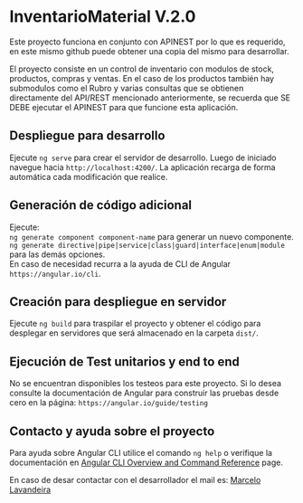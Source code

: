 # InventarioMaterial V.2.0

Este proyecto funciona en conjunto con APINEST por lo que es requerido, en este mismo github puede obtener una copia del mismo para desarrollar.

El proyecto consiste en un control de inventario con modulos de stock, productos, compras y ventas. En el caso de los productos también hay submodulos como el Rubro y varias consultas que se obtienen directamente del API/REST mencionado anteriormente, se recuerda que SE DEBE ejecutar el APINEST para que funcione esta aplicación.

## Despliegue para desarrollo

Ejecute `ng serve` para crear el servidor de desarrollo. Luego de iniciado navegue hacia `http://localhost:4200/`. La aplicación recarga de forma automática cada modificación que realice.

## Generación de código adicional

Ejecute: <br>
`ng generate component component-name` para generar un nuevo componente.
`ng generate directive|pipe|service|class|guard|interface|enum|module` para las demás opciones.
<br>
En caso de necesidad recurra a la ayuda de CLI de Angular `https://angular.io/cli`.

## Creación para despliegue en servidor

Ejecute `ng build` para traspilar el proyecto y obtener el código para desplegar en servidores que será almacenado en la carpeta `dist/`.

## Ejecución de Test unitarios y end to end

No se encuentran disponibles los testeos para este proyecto. Si lo desea consulte la documentación de Angular para construir las pruebas desde cero en la página: `https://angular.io/guide/testing`

## Contacto y ayuda sobre el proyecto

Para ayuda sobre Angular CLI utilice el comando `ng help` o verifique la documentación en [Angular CLI Overview and Command Reference](https://angular.io/cli) page.

En caso de desar contactar con el desarrollador el mail es: [Marcelo Lavandeira](mailto:marcelo.lavandeira@gmail.com)

